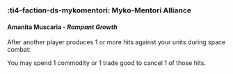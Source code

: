### :ti4-faction-ds-mykomentori: **Myko-Mentori Alliance**

####  Amanita Muscaria - _Rampant Growth_

After another player produces 1 or more hits against your units during space combat:

You may spend 1 commodity or 1 trade good to cancel 1 of those hits.
